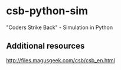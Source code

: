# csb-python-sim

"Coders Strike Back" - Simulation in Python

## Additional resources
http://files.magusgeek.com/csb/csb_en.html
